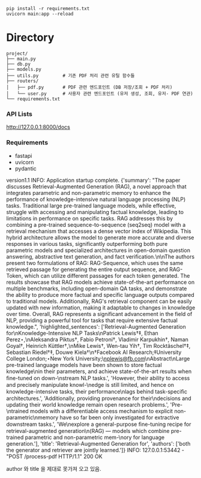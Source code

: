 ```
pip install -r requirements.txt
uvicorn main:app --reload
```

# Directory

```
project/
├── main.py
├── db.py
├── models.py
├── utils.py         # 기존 PDF 처리 관련 유틸 함수들
├── routers/
│   ├── pdf.py       # PDF 관련 엔드포인트 (DB 저장/조회 + PDF 처리)
│   └── user.py      # 사용자 관련 엔드포인트 (유저 생성, 조회, 유저- PDF 연관)
└── requirements.txt

```

### API Lists

http://127.0.0.1:8000/docs

### Requirements

- fastapi
- uvicorn
- pydantic

version1.1
INFO: Application startup complete.
{'summary': "The paper discusses Retrieval-Augmented Generation (RAG), a novel approach that integrates parametric and non-parametric memory to enhance the performance of knowledge-intensive natural language processing (NLP) tasks. Traditional large pre-trained language models, while effective, struggle with accessing and manipulating factual knowledge, leading to limitations in performance on specific tasks. RAG addresses this by combining a pre-trained sequence-to-sequence (seq2seq) model with a retrieval mechanism that accesses a dense vector index of Wikipedia. This hybrid architecture allows the model to generate more accurate and diverse responses in various tasks, significantly outperforming both pure parametric models and specialized architectures in open-domain question answering, abstractive text generation, and fact verification.\n\nThe authors present two formulations of RAG: RAG-Sequence, which uses the same retrieved passage for generating the entire output sequence, and RAG-Token, which can utilize different passages for each token generated. The results showcase that RAG models achieve state-of-the-art performance on multiple benchmarks, including open-domain QA tasks, and demonstrate the ability to produce more factual and specific language outputs compared to traditional models. Additionally, RAG's retrieval component can be easily updated with new information, making it adaptable to changes in knowledge over time. Overall, RAG represents a significant advancement in the field of NLP, providing a powerful tool for tasks that require extensive factual knowledge.", 'highlighted_sentences': ['Retrieval-Augmented Generation for\nKnowledge-Intensive NLP Tasks\nPatrick Lewis†‡, Ethan Perez⋆,\nAleksandra Piktus†, Fabio Petroni†, Vladimir Karpukhin†, Naman Goyal†, Heinrich Küttler†,\nMike Lewis†, Wen-tau Yih†, Tim Rocktäschel†‡, Sebastian Riedel†‡, Douwe Kiela†\n†Facebook AI Research;‡University College London;⋆New York University;\nplewis@fb.com\nAbstract\nLarge pre-trained language models have been shown to store factual knowledge\nin their parameters, and achieve state-of-the-art results when ﬁne-tuned on down-\nstream NLP tasks.', 'However, their ability to access and precisely manipulate knowl-\nedge is still limited, and hence on knowledge-intensive tasks, their performance\nlags behind task-speciﬁc architectures.', 'Additionally, providing provenance for their\ndecisions and updating their world knowledge remain open research problems.', 'Pre-\ntrained models with a differentiable access mechanism to explicit non-parametric\nmemory have so far been only investigated for extractive downstream tasks.', 'We\nexplore a general-purpose ﬁne-tuning recipe for retrieval-augmented generation\n(RAG) — models which combine pre-trained parametric and non-parametric mem-\nory for language generation.'], 'title': 'Retrieval-Augmented Generation for', 'authors': ['both the generator and retriever are jointly learned.']}
INFO: 127.0.0.1:53442 - "POST /process-pdf HTTP/1.1" 200 OK

author 와 title 을 제대로 못가져 오고 있음.
